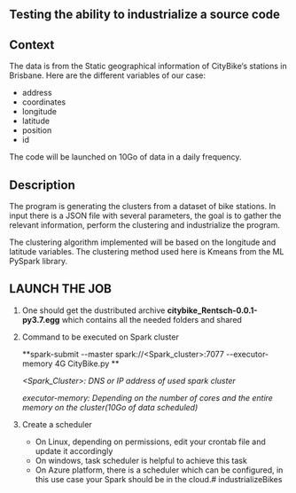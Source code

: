 ## Testing the ability to industrialize a source code

## Context

The data is from the Static geographical information of CityBike‘s stations in Brisbane. 
Here are the different variables of our case:

  - address
  - coordinates
  - longitude
  - latitude
  - position
  - id
  
  The code will be launched on 10Go of data in a daily frequency.

## Description

  The program is generating the clusters from a dataset of bike stations. In input there is a JSON file with several parameters, the goal is to gather the relevant information, perform the clustering and industrialize the program.
  
  The clustering algorithm implemented will be based on the longitude and latitude variables.
  The clustering method used here is Kmeans from the ML PySpark library.
  
  
 ## LAUNCH THE JOB
 1.  One should get the dustributed archive **citybike_Rentsch-0.0.1-py3.7.egg** which contains all the needed folders and shared 
 
 2.  Command to be executed on Spark cluster
 
      **spark-submit --master spark://<Spark_cluster>:7077 --executor-memory 4G CityBike.py **
      
      *<Spark_Cluster>: DNS or IP address  of used spark cluster*
      
      *executor-memory: Depending on the number of cores and the entire memory on the cluster(10Go of data scheduled)*
      
 3. Create a scheduler 
 
    - On Linux, depending on permissions, edit your crontab file and update it accordingly
    - On windows, task scheduler is helpful to achieve this task
    - On Azure platform, there is a scheduler which can be configured, in this use case your Spark should be in the cloud.# industrializeBikes
